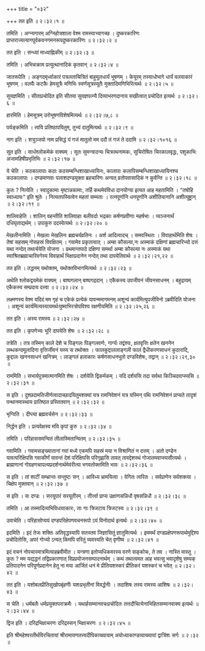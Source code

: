 +++
title = "०३२"

+++
तत इति  ॥  २।३२।१  ॥   

  

तमिति । अग्न्यगारम् अग्निहोत्रशाला वेश्म रामस्याभ्यागच्छ । दुष्करकारिणः प्राप्तराज्यत्यागपूर्वकवनगमनरूपदुष्करकारिणः  ॥  २।३२।२  ॥   

  

तत इति । सन्ध्यां माध्याह्निकीम्  ॥  २।३२।३  ॥   

  

तमिति । अभिचक्राम प्रत्युत्थानादिकं कृतवान्  ॥  २।३२।४  ॥   

  

जातरूपेति । अङ्गदमृर्ध्वाकारं पत्रलताचित्रितं बाहुमूलधार्यं भूषणम् । केयूरम् तस्याधोभागे धार्यं वलयाकारं भूषणम् । वलयैः कटकैः हेमसूत्रैः मणिभिः स्वर्णसूत्रस्यूतैः मुक्तादिमणिभिरित्यर्थः  ॥  २।३२।५  ॥   

  

सुयज्ञमिति । सीताप्रचोदित इति सीतया सुयज्ञपत्न्यै दिव्याभरणदानाय सखीत्वात् प्रचोदित इत्यर्थः  ॥  २।३२।६  ॥   

  

हारमिति । हेमसूत्रम् उरोभूषणविशेषमित्यर्थः  ॥  २।३२।७,८  ॥   

  

पर्यङ्कमिति । त्वयि प्रतिष्ठापयितुम्, तुभ्यं दातुमित्यर्थः  ॥  २।३२।९  ॥   

  

नाग इति । शत्रुञ्जयो नाम प्रसिद्धं यं गजं मातुलो मम ददौ तं गजं ते ददामि  ॥  २।३२।१०१६  ॥   

  

सूत इति । सार्धश्लोकमेकं वाक्यम् । सूतः सुमन्त्रादन्यः चित्ररथनामकः, सुचिरोषितः चिरकालवृद्धः, पशुकाभिः अजामहिषीप्रभृतिभिः  ॥  २।३२।१७  ॥   

  

ये चेति । कठकालापाः कठाः कठसम्बन्धिशाखाध्यायिनः, कालापाः कलापिसम्बन्धिशाखाध्यायिनश्च कठकालापाः । दण्डमाणवाः पलाशदण्डयुक्ता ब्रहचारिणः अन्यत् व्रतोपवासादिकं न कुर्वन्ति  ॥  २।३२।१८  ॥   

  

कुतः ? नित्येति । स्वादुकामाः मृष्टान्नकामाः, तर्हि कथमेवंविधा दानयोग्या इत्यत आह महतामिति । "तषोहि स्वाध्यायः" इति श्रुतेः । नित्यतपस्वित्वेन महतां सम्मताः । रत्नपूर्णानि धनपूर्णानि अशीतियानानि अशीत्युष्ट्रान्  ॥  २।३२।१९  ॥   

  

शालिवाहेति । शालिन् वहन्तीति शालिवाहाः बलीवर्दाः भद्रकाः कर्षणप्रवीणाः महर्षभाः । व्यञ्जनार्थं दधिघृताद्यर्थम् । उपाकुरु ददस्वेत्यर्थः  ॥  २।३२।२०  ॥   

  

मेखलीनामिति । मेखलाः मेखलिनः ब्रह्मचर्यव्रतिनः । अर्श आदित्वादच् । समवस्थितः । विवाहार्थमिति शेषः । तेषां सहस्रम् गोसहस्रं विवक्षितम् । गवामेव प्रकृतत्वात् । अम्बा कौसल्या,नः अस्माकं दक्षिणां ब्रह्मचारिभ्यो दत्तं यथा नन्देत् तथार्चयेति योजना । प्रथमान्तपाठे दक्षिणा समर्था अम्बा कौसल्या नः अस्माकं यथा स्वाश्रितब्रह्माचारिवर्गस्य विवाहार्थं भिक्षाप्रदानेन नन्देत् तथा दापयेतिवार्थः  ॥  २।३२।२१,२२  ॥   

  

तत इति । तद्धनम् यथोक्तम्, यथोक्तविभागमित्यर्थः  ॥  २।३२।२३  ॥   

  

अथेति श्लोकद्वयमेकं वाक्यम् । बाष्पगलान् बाष्पगद्रदान् । एकैकस्य उपजीवनं जीवनसाधनम् । बहुद्रव्यम् एकैकस्य सम्प्रदाय दत्त्वा  ॥  २।३२।२४  ॥   

  

लक्ष्मणस्य वेश्म यदिदं मम गृहं च एकेकं प्रत्येकं यावन्ममागमनम् अशून्यं कार्यमित्युपजीविनो ऽब्रवीदिति योजना । अशून्यं कार्यमित्यस्यायमर्थःयुष्माभिरत्रोपविश्य रक्षणीयमिति  ॥  २।३२।२५,२६  ॥   

  

तत इति । अस्य रामस्य  ॥  २।३२।२७  ॥   

  

तत इति । कृपणेभ्यः भूरि दापयेति शेषः  ॥  २।३२।२८  ॥   

  

तत्रेति । तत्र तस्मिन् काले देशे च पिङ्गलः पिङ्गलवर्णः, गार्ग्यः तद्वंश्यः, क्षतवृत्तिः क्षतेन खननेन लब्धकन्दमूलादिना वृत्तिर्जीवनं यस्य स तथोक्तः । फालकुद्दाललाङ्गली फालं द्वैधीकरणसाधनं कुठारादि, कुद्दालः खननसाधनं खनित्रम् । लाङ्गलं हलाकारः कर्षणसाधनभूतो दण्डविशेषः, तद्वान्  ॥  २।३२।२९,३०  ॥   

  

राममिति । सभार्यपुत्रमात्मानमिति शेषः । दर्शयेति द्विकर्मकम् । यदि दर्शयसि तदा सर्वथा किञ्चिदवाप्स्यसि  ॥  २।३२।३१  ॥   

  

स इति । दुश्छदामतिजीर्णत्वादाच्छादयितुमशक्यां यत्र रामनिवेशनं यत्र यस्मिन् पथि रामनिवेशनं प्राप्यते तादृशं पन्थानमास्थाय प्रातिष्ठत प्रस्तितवान्  ॥  २।३२।३२  ॥   

  

भृग्विति । दीप्त्या ब्रह्मवर्चसेन  ॥  २।३२।३३  ॥   

  

निर्द्धन इति । प्रत्यवेक्षस्व मयि कृपां कुरु  ॥  २।३२।३४  ॥   

  

तमिति । परिहाससमन्वितं लीलास्मितान्वितम्  ॥  २।३२।३५  ॥   

  

गवामिति । गवामसङ्ख्यातानां गवां मध्ये एकमपि सहस्रं मया न विश्राणितं न दत्तम् । अतो दण्डेन यावत्परिक्षिपसि गवाकीर्णं यावन्तं देशं परिक्षिपसि परिगृह्णासि तावत् तावद्देशस्थं गोजातमवाप्स्यसीत्यर्थः । ब्राह्मणानां गोग्रहणचापल्यप्रदर्शनार्थमेवंरीत्या भगवतोक्तमिति भावः  ॥  २।३२।३६  ॥   

  

स इति । तां शाटीं सम्भ्रान्तः सन्तुष्टः सन् । आविध्य भ्रामयित्वा । वेगितः त्वरितः । सर्वप्राणेन सर्वशक्त्या । चिक्षेप मुक्तवान्  ॥  २।३२।३७  ॥   

  

स इति । सः दण्डः । सरयूपारं सरयूतीरम् । तीर्त्त्वा प्राप्य उक्षाणसन्निधौ वृषसन्निधौ  ॥  २।३२।३८  ॥   

  

तमिति । आ तस्मादित्यभिविधावाकारः, ताः गाः त्रिजटाय त्रिजटस्य  ॥  २।३२।३९  ॥   

  

उवाचेति । परिहासोप्ययं दण्डपरिक्षेपणवचनरूपो ऽयं विनोदार्थ इत्यर्थः  ॥  २।३२।४०  ॥   

  

इदमिति । इदं तेजः शक्तिः अतिवृद्धस्यापि सतस्तव जिज्ञासितुं ज्ञातुमित्यर्थः । इममर्थं दण्डप्रक्षेपणरूपार्थमुद्दिश्य प्रचोदितोसि, अपरं गोभ्यो ऽन्यत् किमपि वरितुं व्यवस्यति चेत् वृणीष्व  ॥  २।३२।४१  ॥   

  

इदं वचनं नोपचारमात्रमित्याहब्रवीमीत । यन्त्रणा इतोप्यधिकवरस्य वरणे सङ्कोचः, ते तव । नास्ति मास्तु । कुतः ? मम यद्यद्धनं तद्विप्रकारणात् विप्रप्रयोजनसम्पादनार्थम् । कथं तथात्वमत आह भवत्सु भवादृशेषु सम्यक् प्रतिपादनेन परिपूर्णप्रदानेन हेतु ना मया आर्जितं धनं मे प्रीतियशस्करं प्रीतिकरं यशस्करं च भवेत्  ॥  २।३२।४२  ॥   

  

तत इति । यशोबलप्रीतिसुखोपबृंहणीः यशःप्रभृतीनां विवर्द्धनीः । तदाशिषः तस्य रामस्य आशिषः  ॥  २।३२।४३  ॥   

  

स चेति । धर्मबलैः धर्मप्रयुक्तपराक्रमैः । यथार्हसम्मानवचःप्रचोदितः तत्तदौचित्येनाभिहितसम्मानवाक्य इत्यर्थः  ॥  २।३२।४४  ॥   

  

द्विज इति । दरिद्रभिक्षाचरणः दरिद्रस्सन् भिक्षाचरणः  ॥  २।३२।४५  ॥   

  

इति श्रीमहेश्वरतीर्थविरचितायां श्रीरामायणतत्त्वदीपिकाख्यायाम् अयोध्याकाण्डव्याख्यायां द्वात्रिंशः सर्गः  ॥  २।३२  ॥   

  

  

